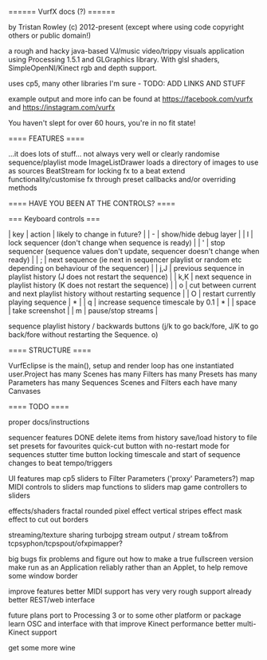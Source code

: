 ====== VurfX docs (?) ======

by Tristan Rowley (c) 2012-present (except where using code copyright others or public domain!)

a rough and hacky java-based VJ/music video/trippy visuals application using Processing 1.5.1 and GLGraphics library.  With glsl shaders, SimpleOpenNI/Kinect rgb and depth support.

uses cp5, many other libraries I'm sure - TODO: ADD LINKS AND STUFF

example output and more info can be found at https://facebook.com/vurfx and https://instagram.com/vurfx

You haven't slept for over 60 hours, you're in no fit state!

==== FEATURES ====

...it does lots of stuff... not always very well or clearly
randomise sequence/playlist mode
ImageListDrawer loads a directory of images to use as sources
BeatStream for locking fx to a beat
extend functionality/customise fx through preset callbacks and/or overriding methods 

==== HAVE YOU BEEN AT THE CONTROLS? ====

=== Keyboard controls ===

| key | action | likely to change in future? |
| - | show/hide debug layer |
| l | lock sequencer (don't change when sequence is ready) |
| ' | stop sequencer (sequence values don't update, sequencer doesn't change when ready) |
| ; | next sequence (ie next in sequencer playlist or random etc depending on behaviour of the sequencer) |
| j,J | previous sequence in playlist history (J does not restart the sequence) |
| k,K | next sequence in playlist history (K does not restart the sequence) |
| o | cut between current and next playlist history without restarting sequence |
| O | restart currently playing sequence | * |
| q | increase sequence timescale by 0.1 | * |
| space | take screenshot |
| m | pause/stop streams |

sequence playlist history / backwards buttons (j/k to go back/fore, J/K to go back/fore without restarting the Sequence. o)

==== STRUCTURE ====

VurfEclipse is the main(), setup and render loop
	has one instantiated user.Project
		has many Scenes
			has many Filters
				has many Presets
				has many Parameters
			has many Sequences
		Scenes and Filters each have many Canvases

==== TODO ====

proper docs/instructions

sequencer features
	DONE 
	delete items from history
	save/load history to file
	set presets for favourites
	quick-cut button with no-restart mode for sequences
	stutter time button
	locking timescale and start of sequence changes to beat tempo/triggers

UI features
	map cp5 sliders to Filter Parameters ('proxy' Parameters?)
	map MIDI controls to sliders
	map functions to sliders
	map game controllers to sliders

effects/shaders
	fractal
	rounded pixel effect
	vertical stripes effect
	mask effect to cut out borders

streaming/texture sharing
	turbojpg stream output / stream to&from tcpsyphon/tcpspout/ofxpimapper?

big bugs
	fix problems and figure out how to make a true fullscreen version
	make run as an Application reliably rather than an Applet, to help remove some window border

improve features
	better MIDI support
		has very very rough support already
	better REST/web interface

future plans
	port to Processing 3 or to some other platform or package
	learn OSC and interface with that
	improve Kinect performance
	better multi-Kinect support

get some more wine

